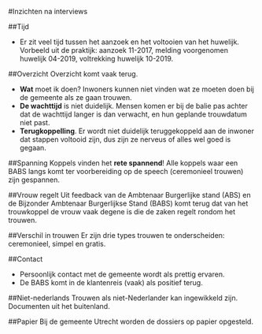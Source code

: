 #Inzichten na interviews

##Tijd
* Er zit veel tijd tussen het aanzoek en het voltooien van het huwelijk. Vorbeeld uit de praktijk: aanzoek 11-2017, melding voorgenomen huwelijk 04-2019, voltrekking huwelijk 10-2019.

##Overzicht
Overzicht komt vaak terug.
* **Wat** moet ik doen? Inwoners kunnen niet vinden wat ze moeten doen bij de gemeente als ze gaan trouwen.
* **De wachttijd** is niet duidelijk. Mensen komen er bij de balie pas achter dat de wachttijd langer is dan verwacht, en hun geplande trouwdatum niet past.
* **Terugkoppelling**. Er wordt niet duidelijk teruggekoppeld aan de inwoner dat stappen voltooid zijn, dus zijn ze nerveus of alles wel goed is gegaan.

##Spanning
Koppels vinden het **rete spannend**! Alle koppels waar een BABS langs komt ter voorbereiding op de speech (ceremonieel trouwen) zijn gespannen. 

##Vrouw regelt
Uit feedback van de Ambtenaar Burgerlijke stand (ABS) en de Bijzonder Ambtenaar Burgerlijkse Stand (BABS) komt terug dat van het trouwkoppel de vrouw vaak degene is die de zaken regelt rondom het trouwen.

##Verschil in trouwen
Er zijn drie types trouwen te onderscheiden: ceremonieel, simpel en gratis.

##Contact
* Persoonlijk contact met de gemeente wordt als prettig ervaren.
* De BABS komt in de klantenreis (vaak) als positief terug.

##Niet-nederlands
Trouwen als niet-Nederlander kan ingewikkeld zijn. Documenten uit het buitenland.

##Papier
Bij de gemeente Utrecht worden de dossiers op papier opgesteld.
